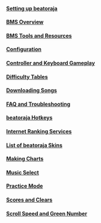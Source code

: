 #### [Setting up beatoraja]()
#### [BMS Overview](BMS-Overview)
#### [BMS Tools and Resources](BMS-Tools-and-Resources)
#### [Configuration](Configuration)
#### [Controller and Keyboard Gameplay](Controller-and-Keyboard-Gameplay)
#### [Difficulty Tables](Difficulty-Tables)
#### [Downloading Songs](Downloading-Songs)
#### [FAQ and Troubleshooting](FAQ-and-Troubleshooting)
#### [beatoraja Hotkeys](Hotkeys)
#### [Internet Ranking Services](Internet-Ranking-Services)
#### [List of beatoraja Skins](List-of-beatoraja-Skins)
#### [Making Charts](Making-Charts)
#### [Music Select](Music-Select)
#### [Practice Mode](Practice-Mode)
#### [Scores and Clears](Scores-and-Clears)
#### [Scroll Speed and Green Number](Scroll-Speed-and-Green-Number)